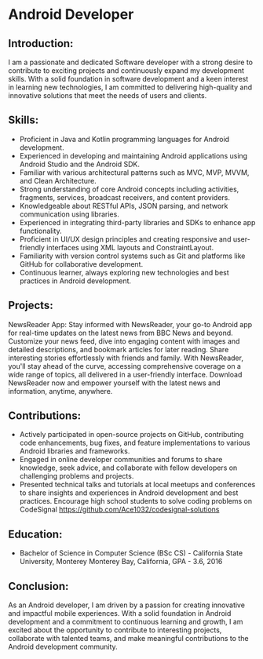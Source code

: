 
# Android Developer

## Introduction:
I am a passionate and dedicated Software developer with a strong desire to contribute to exciting projects and continuously expand my development skills. With a solid foundation in software development and a keen interest in learning new technologies, I am committed to delivering high-quality and innovative solutions that meet the needs of users and clients.

## Skills:
- Proficient in Java and Kotlin programming languages for Android development.
- Experienced in developing and maintaining Android applications using Android Studio and the Android SDK.
- Familiar with various architectural patterns such as MVC, MVP, MVVM, and Clean Architecture.
- Strong understanding of core Android concepts including activities, fragments, services, broadcast receivers, and content providers.
- Knowledgeable about RESTful APIs, JSON parsing, and network communication using libraries.
- Experienced in integrating third-party libraries and SDKs to enhance app functionality.
- Proficient in UI/UX design principles and creating responsive and user-friendly interfaces using XML layouts and ConstraintLayout.
- Familiarity with version control systems such as Git and platforms like GitHub for collaborative development.
- Continuous learner, always exploring new technologies and best practices in Android development.

## Projects:
NewsReader App: Stay informed with NewsReader, your go-to Android app for real-time updates on the latest news from BBC News and beyond. Customize your news feed, dive into engaging content with images and detailed descriptions, and bookmark articles for later reading. Share interesting stories effortlessly with friends and family. With NewsReader, you'll stay ahead of the curve, accessing comprehensive coverage on a wide range of topics, all delivered in a user-friendly interface. Download NewsReader now and empower yourself with the latest news and information, anytime, anywhere.

## Contributions:
- Actively participated in open-source projects on GitHub, contributing code enhancements, bug fixes, and feature implementations to various Android libraries and frameworks.
- Engaged in online developer communities and forums to share knowledge, seek advice, and collaborate with fellow developers on challenging problems and projects.
- Presented technical talks and tutorials at local meetups and conferences to share insights and experiences in Android development and best practices. Encourage high school students to solve coding problems on CodeSignal https://github.com/Ace1032/codesignal-solutions

## Education:
- Bachelor of Science in Computer Science (BSc CS) - California State University, Monterey Monterey Bay,  California, GPA - 3.6, 2016



## Conclusion:
As an Android developer, I am driven by a passion for creating innovative and impactful mobile experiences. With a solid foundation in Android development and a commitment to continuous learning and growth, I am excited about the opportunity to contribute to interesting projects, collaborate with talented teams, and make meaningful contributions to the Android development community.
